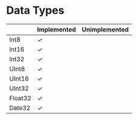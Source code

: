# Data Types

| | Implemented | Unimplemented |
|-|-|-|
| Int8 | ✓ | |
| Int16 | ✓ | |
| Int32 | ✓ | |
| UInt8 | ✓ | |
| UInt16 | ✓ | |
| UInt32 | ✓ | |
| Float32 | ✓ | |
| Date32 | ✓ | |